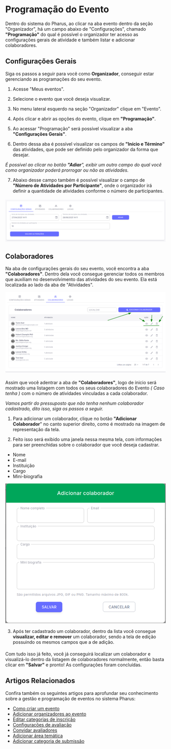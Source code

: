 # Programação do Evento

Dentro do sistema do Pharus, ao clicar na aba evento dentro da seção "Organizador", há um campo abaixo de "Configurações", chamado **"Programação"** do qual é possível o organizador ter acesso as configurações gerais de atividade e também listar e adicionar colaboradores.

## Configurações Gerais

 Siga os passos a seguir para você como **Organizador**, conseguir estar gerenciando as programações do seu evento.

1. Acesse "Meus eventos".

2. Selecione o evento que você deseja visualizar.

3. No menu lateral esquerdo na seção "Organizador" clique em "Evento".

4. Após clicar e abrir as opções do evento, clique em **"Programação"**.

5. Ao acessar "Programação" será possível visualizar a aba **"Configurações Gerais"**.

6. Dentro dessa aba é possível visualizar os campos de **"Início e Término"** das atividades, que pode ser definido pelo organizador da forma que desejar.

*É possível ao clicar no botão **"Adiar**", exibir um outro campo do qual você como organizador poderá prorrogar ou não as atividades.*

7. Abaixo desse campo também é possível visualizar o campo de **"Número de Atividades por Participante"**, onde o organizador irá definir a quantidade de atividades conforme o número de participantes.
####
![Configurações gerais](../../../images/configuracoesGeraisDeProgramacao.png)

## Colaboradores

Na aba de configurações gerais do seu evento, você encontra a aba **"Colaboradores"**. Dentro dela você consegue gerenciar todos os membros que auxiliam no desenvolvimento das atividades do seu evento. Ela está localizada ao lado da aba de "Atividades".


![Colaboradores](../../../images/colaboradoresVisualizacao.png)
####
Assim que você adentrar a aba de **"Colaboradores"**, logo de ínicio será mostrado uma listagem com todos os seus colaboradores do Evento *( Caso tenha )* com o número de atividades vinculadas a cada colaborador.

*Vamos partir do pressuposto que não tenha nenhum colaborador cadastrado, dito isso, siga os passos a seguir.*
1. Para adicionar um colaborador, clique no botão **"Adicionar Colaborador**" no canto superior direito, como é mostrado na imagem de representação da tela.

2. Feito isso será exibido uma janela nessa mesma tela, com informações para ser preenchidas sobre o colaborador que você deseja cadastrar.

* Nome
* E-mail
* Instituição
* Cargo
* Mini-biografia 

![Adicionar Colaboradores](../../../images/modalAdicionarColaborador.png)

3. Após ter cadastrado um colaborador, dentro da lista você consegue **visualizar, editar e remover** um colaborador, sendo a tela de edição possuindo os mesmos campos que a de adição.
####
  Com tudo isso já feito, você já conseguirá localizar um colaborador e visualizá-lo dentro da listagem de colaboradores normalmente, então basta clicar em **"Salvar"** e pronto! As configurações foram concluídas.
## Artigos Relacionados

Confira também os seguintes artigos para aprofundar seu conhecimento sobre a gestão e programação de eventos no sistema Pharus:

- [Como criar um evento](../../CriarEvento.md)
- [Adicionar organizadores ao evento](../../Configurações%20Geriais%20do%20Evento/AdicionarOrganizadoresEvento.md)
- [Editar categorias de inscrição](../../Configurações%20Geriais%20do%20Evento/EditarCategoriaInscricao.md)
- [Configurações de avaliação](../../Outras%20Configurações/Avaliação/1%20-%20ConfiguraçõesdeAvaliação.md)
- [Convidar avaliadores](../../Outras%20Configurações/Avaliação/2%20-%20Avaliadores/ConvidarAvaliadores.md)
- [Adicionar área temática](../../Outras%20Configurações/Submissões/AdicionarAreaTematica.md)
- [Adicionar categoria de submissão](../../Outras%20Configurações/Submissões/AdicionarCategoriaSubmissao.md)
